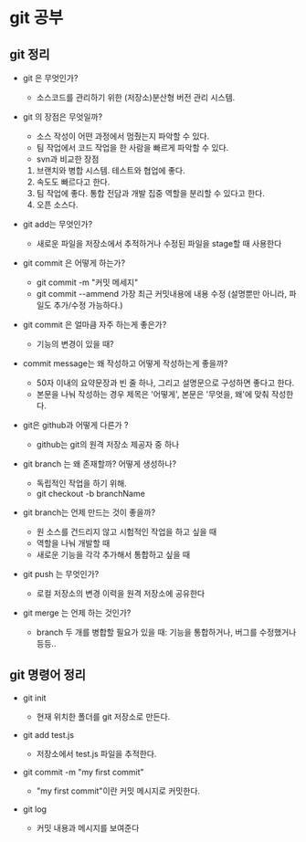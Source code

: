 # git 공부
## git 정리
* git 은 무엇인가?
	* 소스코드를 관리하기 위한 (저장소)분산형 버전 관리 시스템. 

* git 의 장점은 무엇일까?
	* 소스 작성이 어떤 과정에서 멈췄는지 파악할 수 있다.
	* 팀 작업에서 코드 작업을 한 사람을 빠르게 파악할 수 있다.
	* svn과 비교한 장점
	1. 브랜치와 병합 시스템. 테스트와 협업에 좋다. 
	2. 속도도 빠르다고 한다.
	3. 팀 작업에 좋다. 통합 전담과 개발 집중 역할을 분리할 수 있다고 한다.
	4. 오픈 소스다.

* git add는 무엇인가?
	* 새로운 파일을 저장소에서 추적하거나 수정된 파일을 stage할 때 사용한다

* git commit 은 어떻게 하는가?
	* git commit -m "커밋 메세지"
	* git commit --ammend 가장 최근 커밋내용에 내용 수정 (설명뿐만 아니라, 파일도 추가/수정 가능하다.)

* git commit 은 얼마큼 자주 하는게 좋은가?
	* 기능의 변경이 있을 때?

* commit message는 왜 작성하고 어떻게 작성하는게 좋을까?
	* 50자 이내의 요약문장과 빈 줄 하나, 그리고 설명문으로 구성하면 좋다고 한다. 
	* 본문을 나눠 작성하는 경우 제목은 '어떻게', 본문은 '무엇을, 왜'에 맞춰 작성한다.

* git은 github과 어떻게 다른가 ?
	* github는 git의 원격 저장소 제공자 중 하나

* git branch 는 왜 존재할까? 어떻게 생성하나?
	* 독립적인 작업을 하기 위해. 
	* git checkout -b branchName

* git branch는 언제 만드는 것이 좋을까?
	* 원 소스를 건드리지 않고 시험적인 작업을 하고 싶을 때
	* 역할을 나눠 개발할 때
	* 새로운 기능을 각각 추가해서 통합하고 싶을 때

* git push 는 무엇인가?
	* 로컬 저장소의 변경 이력을 원격 저장소에 공유한다

* git merge 는 언제 하는 것인가?
	* branch 두 개를 병합할 필요가 있을 때: 기능을 통합하거나, 버그를 수정했거나 등등..

## git 명령어 정리
* git init
	* 현재 위치한 폴더를 git 저장소로 만든다.

* git add test.js 
	* 저장소에서 test.js 파일을 추적한다.

* git commit -m "my first commit"
	* "my first commit"이란 커밋 메시지로 커밋한다.

* git log
	* 커밋 내용과 메시지를 보여준다